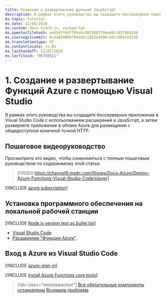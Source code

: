 ```yaml
---
title: Создание и развертывание функций JavaScript
description: В рамках этого руководства вы создадите бессерверное приложение в Visual Studio Code с использованием расширений и JavaScript, а затем развернете приложение в облаке Azure для размещения с общедоступной конечной точкой HTTP.
ms.topic: tutorial
ms.date: 11/05/2020
ms.custom: devx-track-js, contperfq2
ms.openlocfilehash: ead5dffddff84a8c00f5087796e68c3d379b929d
ms.sourcegitcommit: 0cda024089784b92c1db3a4506c1dccd6bfe6339
ms.translationtype: HT
ms.contentlocale: ru-RU
ms.lasthandoff: 12/07/2020
ms.locfileid: "96759321"
---
```

# <a name="1-create-and-deploy-azure-functions-from-visual-studio-code"></a>1. Создание и развертывание Функций Azure с помощью Visual Studio

В рамках этого руководства вы создадите бессерверное приложение в Visual Studio Code с использованием расширений и JavaScript, а затем развернете приложение в облаке Azure для размещения с общедоступной конечной точкой HTTP.

## <a name="walkthrough-video"></a>Пошаговое видеоруководство

Просмотрите это видео, чтобы ознакомиться с полным пошаговым руководством по содержимому этой статьи.

> [!VIDEO https://channel9.msdn.com/Shows/Docs-Azure/Deploy-Azure-Functions-Visual-Studio-Code/player]

[!INCLUDE [azure subscription](../includes/environment-subscription-h2.md)]

## <a name="install-software-to-local-workstation"></a>Установка программного обеспечения на локальной рабочей станции

[!INCLUDE [Node.js version text as bullet list](../includes/environment-nodejs-bullet-list.md)]
- [Visual Studio Code](https://code.visualstudio.com/).
- [Расширение "Функции Azure"](https://marketplace.visualstudio.com/items?itemName=ms-azuretools.vscode-azurefunctions).

## <a name="sign-in-to-azure-in-visual-studio-code"></a>Вход в Azure из Visual Studio Code

[!INCLUDE [azure-sign-in](../includes/azure-sign-in-vscode.md)]

[!INCLUDE [Install Azure Functions core tools](../includes/environment-functions-core-tools.md)]

> [!div class="nextstepaction"]
> [Все обязательные компоненты установлены](tutorial-vscode-serverless-node-create-local.md) [Возникла проблема](https://www.research.net/r/PWZWZ52?tutorial=node-deployment-azurefunctions&step=getting-started)
